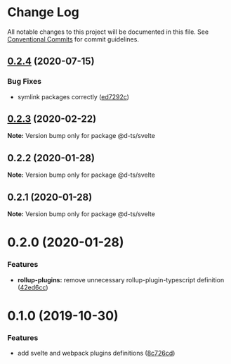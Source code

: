 # Change Log

All notable changes to this project will be documented in this file.
See [Conventional Commits](https://conventionalcommits.org) for commit guidelines.

## [0.2.4](https://github.com/rx-ts/types/compare/@d-ts/svelte@0.2.3...@d-ts/svelte@0.2.4) (2020-07-15)


### Bug Fixes

* symlink packages correctly ([ed7292c](https://github.com/rx-ts/types/commit/ed7292c2e3c925033081742b97c234e90aadeb0c))





## [0.2.3](https://github.com/rx-ts/types/compare/@d-ts/svelte@0.2.2...@d-ts/svelte@0.2.3) (2020-02-22)

**Note:** Version bump only for package @d-ts/svelte





## 0.2.2 (2020-01-28)

**Note:** Version bump only for package @d-ts/svelte





## 0.2.1 (2020-01-28)

**Note:** Version bump only for package @d-ts/svelte





# 0.2.0 (2020-01-28)


### Features

* **rollup-plugins:** remove unnecessary rollup-plugin-typescript definition ([42ed6cc](https://github.com/rx-ts/types/commit/42ed6cca2c473a463035c105760428d96dca0a75))





# 0.1.0 (2019-10-30)


### Features

* add svelte and webpack plugins definitions ([8c726cd](https://github.com/rx-ts/types/commit/8c726cd0ce2641b3ab9a4516d40cc0cd2544bb8b))
